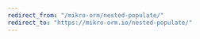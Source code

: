 ```yaml
---
redirect_from: "/mikro-orm/nested-populate/"
redirect_to: "https://mikro-orm.io/nested-populate/"
---
```


